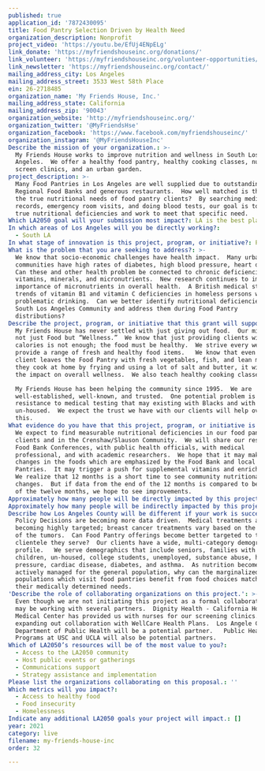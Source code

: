 ```yaml
---
published: true
application_id: '7872430095'
title: Food Pantry Selection Driven by Health Need
organization_description: Nonprofit
project_video: 'https://youtu.be/EfUj4ENpELg'
link_donate: 'https://myfriendshouseinc.org/donations/'
link_volunteer: 'https://myfriendshouseinc.org/volunteer-opportunities/'
link_newsletter: 'https://myfriendshouseinc.org/contact/'
mailing_address_city: Los Angeles
mailing_address_street: 3533 West 58th Place
ein: 26-2718485
organization_name: 'My Friends House, Inc.'
mailing_address_state: California
mailing_address_zip: '90043'
organization_website: 'http://myfriendshouseinc.org/'
organization_twitter: '@MyFriendsHse'
organization_facebook: 'https://www.facebook.com/myfriendshouseinc/'
organization_instagram: '@MyFriendsHouseInc'
Describe the mission of your organization.: >-
  My Friends House works to improve nutrition and wellness in South Los
  Angeles.  We offer a healthy food pantry, healthy cooking classes, nurse
  screen clinics, and an urban garden.
project_description: >-
  Many Food Pantries in Los Angeles are well supplied due to outstanding
  Regional Food Banks and generous restaurants.  How well matched is the food to
  the true nutritional needs of food pantry clients?  By searching medical
  records, emergency room visits, and doing blood tests, our goal is to identify
  true nutritional deficiencies and work to meet that specific need.  
Which LA2050 goal will your submission most impact?: LA is the best place to LIVE
In which areas of Los Angeles will you be directly working?:
  - South LA
In what stage of innovation is this project, program, or initiative?: Pilot project or new program (testing or implementing a new idea)
What is the problem that you are seeking to address?: >-
  We know that socio-economic challenges have health impact.  Many urban
  communities have high rates of diabetes, high blood pressure, heart disease. 
  Can these and other health problem be connected to chronic deficiencies in
  vitamins, minerals, and micronutrients.  New research continues to improve the
  importance of micronutrients in overall health.  A British medical study found
  trends of vitamin B1 and vitamin C deficiencies in homeless persons with
  problematic drinking.  Can we better identify nutritional deficiencies in a
  South Los Angeles Community and address them during Food Pantry
  distributions?   
Describe the project, program, or initiative that this grant will support to address the problem identified.: >
  My Friends House has never settled with just giving out food.  Our mission is
  not just Food but “Wellness.”  We know that just providing clients with food
  calories is not enough; the food must be healthy.  We strive every week to
  provide a range of fresh and healthy food items.   We know that even if the
  client leaves the Food Pantry with fresh vegetables, fish, and lean meats, if
  they cook at home by frying and using a lot of salt and butter, it will limit
  the impact on overall wellness.  We also teach healthy cooking classes.  

  My Friends House has been helping the community since 1995.  We are
  well-established, well-known, and trusted.  One potential problem is
  resistance to medical testing that may existing with Blacks and with the
  un-housed.  We expect the trust we have with our clients will help overcome
  this.  
What evidence do you have that this project, program, or initiative is or will be successful, and how will you define and measure success?: >-
  We expect to find measurable nutritional deficiencies in our food pantry
  clients and in the Crenshaw/Slauson Community.  We will share our results at
  Food Bank Conferences, with public health officials, with medical
  professional, and with academic researchers.  We hope that it may make slight
  changes in the foods which are emphasized by the Food Bank and local Food
  Pantries.  It may trigger a push for supplemental vitamins and enriched food. 
  We realize that 12 months is a short time to see community nutritional
  changes.  But if data from the end of the 12 months is compared to beginning
  of the twelve months, we hope to see improvements.  
Approximately how many people will be directly impacted by this project, program, or initiative?: '2000'
Approximately how many people will be indirectly impacted by this project, program, or initiative?: '200000'
Describe how Los Angeles County will be different if your work is successful.: >-
  Policy Decisions are becoming more data driven.  Medical treatments are
  becoming highly targeted; breast cancer treatments vary based on the specific
  of the tumors.  Can Food Pantry offerings become better targeted to the
  clientele they serve?  Our clients have a wide, multi-category demographic
  profile.   We serve demographics that include seniors, families with young
  children, un-housed, college students, unemployed, substance abuse, high blood
  pressure, cardiac disease, diabetes, and asthma.  As nutrition become more
  actively managed for the general population, why can the marginalized
  populations which visit food pantries benefit from food choices matched to
  their medically determined needs.   
'Describe the role of collaborating organizations on this project.': >-
  Even though we are not initiating this project as a formal collaboration, we
  may be working with several partners.  Dignity Health - California Hospital
  Medical Center has provided us with nurses for our screening clinics.  We are
  expanding out collaboration with WellCare Health Plans.  Los Angele County
  Department of Public Health will be a potential partner.   Public Health
  Programs at USC and UCLA will also be potential partners.   
Which of LA2050’s resources will be of the most value to you?:
  - Access to the LA2050 community
  - Host public events or gatherings
  - Communications support
  - Strategy assistance and implementation
Please list the organizations collaborating on this proposal.: ''
Which metrics will you impact?:
  - Access to healthy food
  - Food insecurity
  - Homelessness
Indicate any additional LA2050 goals your project will impact.: []
year: 2021
category: live
filename: my-friends-house-inc
order: 32

---
```

